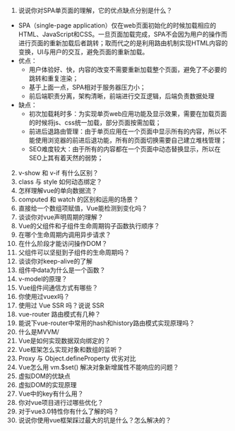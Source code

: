 1. 说说你对SPA单页面的理解，它的优点缺点分别是什么？
  - SPA（single-page application）仅在web页面初始化的时候加载相应的HTML、JavaScript和CSS。一旦页面加载完成，SPA不会因为用户的操作而进行页面的重新加载后者跳转；取而代之的是利用路由机制实现HTML内容的变换，UI与用户的交互，避免页面的重新加载。
  - 优点：
    - 用户体验好、快，内容的改变不需要重新加载整个页面，避免了不必要的跳转和重复渲染；
    - 基于上面一点，SPA相对于服务器压力小；
    - 前后端职责分离，架构清晰，前端进行交互逻辑，后端负责数据处理
  - 缺点：
    - 初次加载耗时多：为实现单页web应用功能及显示效果，需要在加载页面的时候将js、css统一加载，部分页面按需加载；
    - 前进后退路由管理：由于单页应用在一个页面中显示所有的内容，所以不能使用浏览器的前进后退功能，所有的页面切换需要自己建立堆栈管理；
    - SEO难度较大：由于所有的内容都在一个页面中动态替换显示，所以在SEO上其有着天然的弱势；
2. v-show 和 v-if 有什么区别？
3. class 与 style 如何动态绑定？
4. 怎样理解vue的单向数据流？
5. computed 和 watch 的区别和运用的场景？
6. 直接给一个数组项赋值，Vue能检测到变化吗？
7. 谈谈你对vue声明周期的理解？
8. Vue的父组件和子组件生命周期钩子函数执行顺序？
9. 在哪个生命周期内调用异步请求？
10. 在什么阶段才能访问操作DOM？
11. 父组件可以坚挺到子组件的生命周期吗？
12. 谈谈你对keep-alive的了解
13. 组件中data为什么是一个函数？
14. v-model的原理？
15. Vue组件间通信方式有哪些？
16. 你使用过vuex吗？
17. 使用过 Vue SSR 吗？说说 SSR
18. vue-router 路由模式有几种？
19. 能说下vue-router中常用的hash和history路由模式实现原理吗？
20. 什么是MVVM/
21. Vue是如何实现数据双向绑定的？
22. Vue框架怎么实现对象和数组的监听？
23. Proxy 与 Object.defineProperty 优劣对比
24. Vue怎么用 vm.$set() 解决对象新增属性不能响应的问题？
25. 虚拟DOM的优缺点
26. 虚拟DOM的实现原理
27. Vue中的key有什么用？
28. 你对vue项目进行过哪些优化？
29. 对于vue3.0特性你有什么了解的吗？
30. 说说你使用vue框架踩过最大的坑是什么？怎么解决的？
